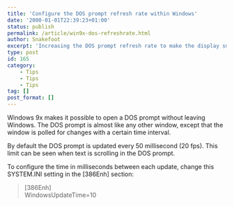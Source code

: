 ```yaml
---
title: 'Configure the DOS prompt refresh rate within Windows'
date: '2000-01-01T22:39:23+01:00'
status: publish
permalink: /article/win9x-dos-refreshrate.html
author: Snakefoot
excerpt: 'Increasing the DOS prompt refresh rate to make the display smoother.'
type: post
id: 165
category:
    - Tips
    - Tips
    - Tips
tag: []
post_format: []
---
```

Windows 9x makes it possible to open a DOS prompt without leaving Windows. The DOS prompt is almost like any other window, except that the window is polled for changes with a certain time interval.  
  
 By default the DOS prompt is updated every 50 millisecond (20 fps). This limit can be seen when text is scrolling in the DOS prompt.  
  
 To configure the time in milliseconds between each update, change this SYSTEM.INI setting in the \[386Enh\] section:

> \[386Enh\]  
>  WindowsUpdateTime=10